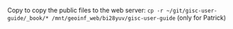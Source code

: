 Copy to copy the public files to the web server: `cp -r ~/git/gisc-user-guide/_book/* /mnt/geoinf_web/bi28yuv/gisc-user-guide` (only for Patrick)
